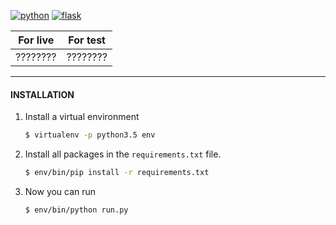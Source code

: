 

[![python](https://img.shields.io/badge/python-3.5-blue.svg)]() [![flask](https://img.shields.io/badge/built%20with-flask-yellow.svg)](https://github.com/pallets/flask)

For live | For test
-------- | --------
???????? | ????????


----------

#### INSTALLATION

1. Install a virtual environment
    ```sh
    $ virtualenv -p python3.5 env
    ```

2. Install all packages in the `requirements.txt` file.
    ```sh
    $ env/bin/pip install -r requirements.txt
    ```

3. Now you can run
    ```sh
    $ env/bin/python run.py
    ```
